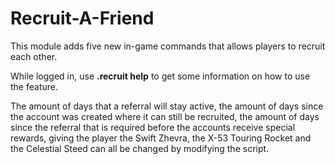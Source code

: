 # Recruit-A-Friend
This module adds five new in-game commands that allows players to recruit each other.

While logged in, use **.recruit help** to get some information on how to use the feature.

The amount of days that a referral will stay active, the amount of days since the account was created where it can still be recruited, the amount of days since the referral that is required before the accounts receive special rewards, giving the player the Swift Zhevra, the X-53 Touring Rocket and the Celestial Steed can all be changed by modifying the script.
